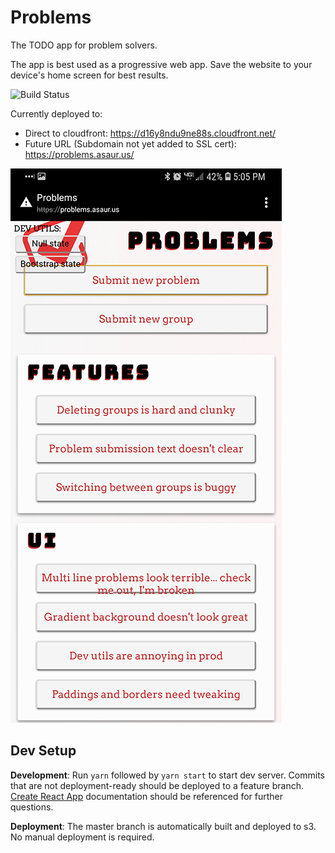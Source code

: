 # Problems

The TODO app for problem solvers.

The app is best used as a progressive web app. Save the website to your device's home screen for best results.

![Build Status](https://travis-ci.org/andolojm/problems.svg?branch=master)

Currently deployed to:
  - Direct to cloudfront: https://d16y8ndu9ne88s.cloudfront.net/
  - Future URL (Subdomain not yet added to SSL cert): https://problems.asaur.us/

![App Screenshot](public/Screenshot.jpg)

## Dev Setup

**Development**: Run `yarn` followed by `yarn start` to start dev server.
Commits that are not deployment-ready should be deployed to a feature branch.
[Create React App](https://github.com/facebook/create-react-app) documentation should be referenced for further questions.

**Deployment**: The master branch is automatically built and deployed to s3. No manual deployment is required.